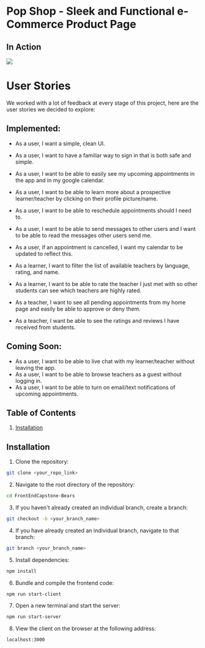 # Pop Shop - Sleek and Functional e-Commerce Product Page

## In Action

![](https://thumbs.gfycat.com/NarrowHelplessArgentineruddyduck-size_restricted.gif)

# User Stories
We worked with a lot of feedback at every stage of this project, here are the user stories we decided to explore:

## Implemented:
- As a user, I want a simple, clean UI.
- As a user, I want to have a familiar way to sign in that is both safe and simple.
- As a user, I want to be able to easily see my upcoming appointments in the app and in my google calendar.
- As a user, I want to be able to learn more about a prospective learner/teacher by clicking on their profile picture/name.
- As a user, I want to be able to reschedule appointments should I need to.
- As a user, I want to be able to send messages to other users and I want to be able to read the messages other users send me.
- As a user, if an appointment is cancelled, I want my calendar to be updated to reflect this.

- As a learner, I want to filter the list of available teachers by language, rating, and name.
- As a learner, I want to be able to rate the teacher I just met with so other students can see which teachers are highly rated.

- As a teacher, I want to see all pending appointments from my home page and easily be able to approve or deny them.
- As a teacher, I want be able to see the ratings and reviews I have received from students.

## Coming Soon:
- As a user, I want to be able to live chat with my learner/teacher without leaving the app.
- As a user, I want to be able to browse teachers as a guest without logging in.
- As a user, I want to be able to turn on email/text notifications of upcoming appointments.


## Table of Contents

1. [Installation](#Installation)

## Installation

1. Clone the repository:
```sh
git clone <your_repo_link>
```
2. Navigate to the root directory of the repository:
```sh
cd FrontEndCapstone-Bears
```
3. If you haven't already created an individual branch, create a branch:
```sh
git checkout -b <your_branch_name>
```
4. If you have already created an individual branch, navigate to that branch:
```sh
git branch <your_branch_name>
```
5. Install dependencies:
```sh
npm install
```
6. Bundle and compile the frontend code:
```sh
npm run start-client
```
7. Open a new terminal and start the server:
```sh
npm run start-server
```
8. View the client on the browser at the following address:
```sh
localhost:3000
```